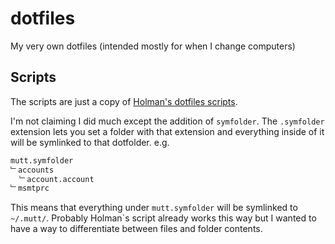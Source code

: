 # dotfiles
My very own dotfiles (intended mostly for when I change computers)

## Scripts

The scripts are just a copy of [Holman's dotfiles scripts](https://github.com/holman/dotfiles).

I'm not claiming I did much except the addition of `symfolder`.
The `.symfolder` extension lets you set a folder with that extension and everything inside of it will be symlinked to that dotfolder.
e.g.

```bash
mutt.symfolder
﹂accounts
  ﹂account.account
﹂msmtprc
```

This means that everything under `mutt.symfolder` will be symlinked to `~/.mutt/`.
Probably Holman`s script already works this way but I wanted to have a way to differentiate between files and folder contents.
